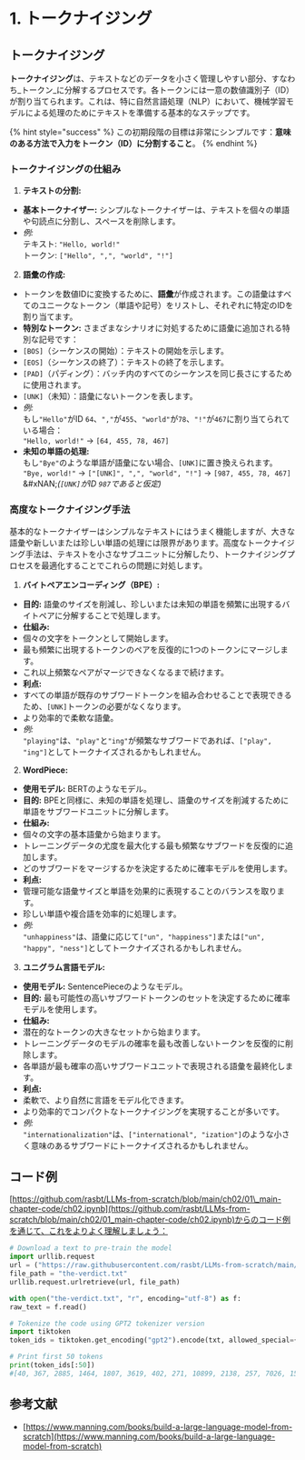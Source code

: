 # 1. トークナイジング

## トークナイジング

**トークナイジング**は、テキストなどのデータを小さく管理しやすい部分、すなわち_トークン_に分解するプロセスです。各トークンには一意の数値識別子（ID）が割り当てられます。これは、特に自然言語処理（NLP）において、機械学習モデルによる処理のためにテキストを準備する基本的なステップです。

{% hint style="success" %}
この初期段階の目標は非常にシンプルです：**意味のある方法で入力をトークン（ID）に分割すること**。
{% endhint %}

### **トークナイジングの仕組み**

1. **テキストの分割:**
* **基本トークナイザー:** シンプルなトークナイザーは、テキストを個々の単語や句読点に分割し、スペースを削除します。
* _例:_\
テキスト: `"Hello, world!"`\
トークン: `["Hello", ",", "world", "!"]`
2. **語彙の作成:**
* トークンを数値IDに変換するために、**語彙**が作成されます。この語彙はすべてのユニークなトークン（単語や記号）をリストし、それぞれに特定のIDを割り当てます。
* **特別なトークン:** さまざまなシナリオに対処するために語彙に追加される特別な記号です：
* `[BOS]`（シーケンスの開始）：テキストの開始を示します。
* `[EOS]`（シーケンスの終了）：テキストの終了を示します。
* `[PAD]`（パディング）：バッチ内のすべてのシーケンスを同じ長さにするために使用されます。
* `[UNK]`（未知）：語彙にないトークンを表します。
* _例:_\
もし`"Hello"`がID `64`、`","`が`455`、`"world"`が`78`、`"!"`が`467`に割り当てられている場合：\
`"Hello, world!"` → `[64, 455, 78, 467]`
* **未知の単語の処理:**\
もし`"Bye"`のような単語が語彙にない場合、`[UNK]`に置き換えられます。\
`"Bye, world!"` → `["[UNK]", ",", "world", "!"]` → `[987, 455, 78, 467]`\
&#xNAN;_(`[UNK]`がID `987`であると仮定)_

### **高度なトークナイジング手法**

基本的なトークナイザーはシンプルなテキストにはうまく機能しますが、大きな語彙や新しいまたは珍しい単語の処理には限界があります。高度なトークナイジング手法は、テキストを小さなサブユニットに分解したり、トークナイジングプロセスを最適化することでこれらの問題に対処します。

1. **バイトペアエンコーディング（BPE）:**
* **目的:** 語彙のサイズを削減し、珍しいまたは未知の単語を頻繁に出現するバイトペアに分解することで処理します。
* **仕組み:**
* 個々の文字をトークンとして開始します。
* 最も頻繁に出現するトークンのペアを反復的に1つのトークンにマージします。
* これ以上頻繁なペアがマージできなくなるまで続けます。
* **利点:**
* すべての単語が既存のサブワードトークンを組み合わせることで表現できるため、`[UNK]`トークンの必要がなくなります。
* より効率的で柔軟な語彙。
* _例:_\
`"playing"`は、`"play"`と`"ing"`が頻繁なサブワードであれば、`["play", "ing"]`としてトークナイズされるかもしれません。
2. **WordPiece:**
* **使用モデル:** BERTのようなモデル。
* **目的:** BPEと同様に、未知の単語を処理し、語彙のサイズを削減するために単語をサブワードユニットに分解します。
* **仕組み:**
* 個々の文字の基本語彙から始まります。
* トレーニングデータの尤度を最大化する最も頻繁なサブワードを反復的に追加します。
* どのサブワードをマージするかを決定するために確率モデルを使用します。
* **利点:**
* 管理可能な語彙サイズと単語を効果的に表現することのバランスを取ります。
* 珍しい単語や複合語を効率的に処理します。
* _例:_\
`"unhappiness"`は、語彙に応じて`["un", "happiness"]`または`["un", "happy", "ness"]`としてトークナイズされるかもしれません。
3. **ユニグラム言語モデル:**
* **使用モデル:** SentencePieceのようなモデル。
* **目的:** 最も可能性の高いサブワードトークンのセットを決定するために確率モデルを使用します。
* **仕組み:**
* 潜在的なトークンの大きなセットから始まります。
* トレーニングデータのモデルの確率を最も改善しないトークンを反復的に削除します。
* 各単語が最も確率の高いサブワードユニットで表現される語彙を最終化します。
* **利点:**
* 柔軟で、より自然に言語をモデル化できます。
* より効率的でコンパクトなトークナイジングを実現することが多いです。
* _例:_\
`"internationalization"`は、`["international", "ization"]`のような小さく意味のあるサブワードにトークナイズされるかもしれません。

## コード例

[https://github.com/rasbt/LLMs-from-scratch/blob/main/ch02/01\_main-chapter-code/ch02.ipynb](https://github.com/rasbt/LLMs-from-scratch/blob/main/ch02/01_main-chapter-code/ch02.ipynb)からのコード例を通じて、これをよりよく理解しましょう：
```python
# Download a text to pre-train the model
import urllib.request
url = ("https://raw.githubusercontent.com/rasbt/LLMs-from-scratch/main/ch02/01_main-chapter-code/the-verdict.txt")
file_path = "the-verdict.txt"
urllib.request.urlretrieve(url, file_path)

with open("the-verdict.txt", "r", encoding="utf-8") as f:
raw_text = f.read()

# Tokenize the code using GPT2 tokenizer version
import tiktoken
token_ids = tiktoken.get_encoding("gpt2").encode(txt, allowed_special={"[EOS]"}) # Allow the user of the tag "[EOS]"

# Print first 50 tokens
print(token_ids[:50])
#[40, 367, 2885, 1464, 1807, 3619, 402, 271, 10899, 2138, 257, 7026, 15632, 438, 2016, 257, 922, 5891, 1576, 438, 568, 340, 373, 645, 1049, 5975, 284, 502, 284, 3285, 326, 11, 287, 262, 6001, 286, 465, 13476, 11, 339, 550, 5710, 465, 12036, 11, 6405, 257, 5527, 27075, 11]
```
## 参考文献

* [https://www.manning.com/books/build-a-large-language-model-from-scratch](https://www.manning.com/books/build-a-large-language-model-from-scratch)
